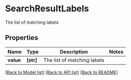 # SearchResultLabels

The list of matching labels

## Properties
Name | Type | Description | Notes
------------ | ------------- | ------------- | -------------
**value** | **[str]** | The list of matching labels | 

[[Back to Model list]](../README.md#documentation-for-models) [[Back to API list]](../README.md#documentation-for-api-endpoints) [[Back to README]](../README.md)


